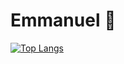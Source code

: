 # Emmanuel 👋

[![Top Langs](https://github-readme-stats.vercel.app/api/top-langs/?username=emmanuelnyadongo)](https://github.com/emmanuelnyadongo/github-readme-stats)

